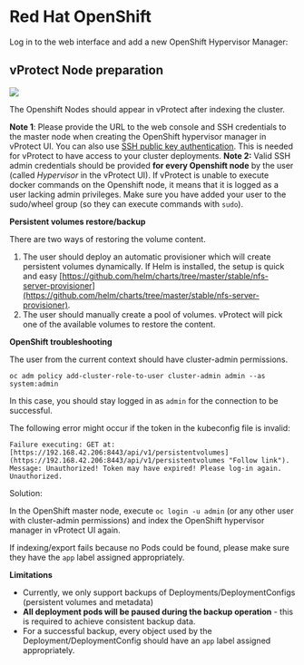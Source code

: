 # Red Hat OpenShift

Log in to the web interface and add a new OpenShift Hypervisor Manager:

## vProtect Node preparation

![](../../../.gitbook/assets/protected-platforms-containers-openshift.jpg)

The Openshift Nodes should appear in vProtect after indexing the cluster.

**Note 1**: Please provide the URL to the web console and SSH credentials to the master node when creating the OpenShift hypervisor manager in vProtect UI. You can also use [SSH public key authentication](../../common-tasks/ssh-public-key-authentication.md). This is needed for vProtect to have access to your cluster deployments. **Note 2:** Valid SSH admin credentials should be provided **for every Openshift node** by the user \(called _Hypervisor_ in the vProtect UI\). If vProtect is unable to execute docker commands on the Openshift node, it means that it is logged as a user lacking admin privileges. Make sure you have added your user to the sudo/wheel group \(so they can execute commands with `sudo`\).

**Persistent volumes restore/backup**

There are two ways of restoring the volume content.

1. The user should deploy an automatic provisioner which will create persistent volumes dynamically. If Helm is installed, the setup is quick and easy [https://github.com/helm/charts/tree/master/stable/nfs-server-provisioner](https://github.com/helm/charts/tree/master/stable/nfs-server-provisioner).
2. The user should manually create a pool of volumes. vProtect will pick one of the available volumes to restore the content.

**OpenShift troubleshooting**

The user from the current context should have cluster-admin permissions.

`oc adm policy add-cluster-role-to-user cluster-admin admin --as system:admin`

In this case, you should stay logged in as `admin` for the connection to be successful.

The following error might occur if the token in the kubeconfig file is invalid:

`Failure executing: GET at: [https://192.168.42.206:8443/api/v1/persistentvolumes](https://192.168.42.206:8443/api/v1/persistentvolumes "Follow link"). Message: Unauthorized! Token may have expired! Please log-in again. Unauthorized.`

Solution:

In the OpenShift master node, execute `oc login -u admin` \(or any other user with cluster-admin permissions\) and index the OpenShift hypervisor manager in vProtect UI again.

If indexing/export fails because no Pods could be found, please make sure they have the `app` label assigned appropriately.

**Limitations**

* Currently, we only support backups of Deployments/DeploymentConfigs \(persistent volumes and metadata\)
* **All deployment pods will be paused during the backup operation** - this is required to achieve consistent backup data.
* For a successful backup, every object used by the Deployment/DeploymentConfig should have an `app` label assigned appropriately.

